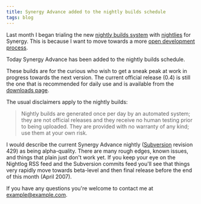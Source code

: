 ```yaml
---
title: Synergy Advance added to the nightly builds schedule
tags: blog
---
```


Last month I began trialing the new [nightly builds system](http://wincent.dev/a/news/archives/2007/03/nightly_builds.php) with [nightlies](http://wincent.dev/a/about/wincent/weblog/nightlog/archives/synergy/) for Synergy. This is because I want to move towards a more [open development process](http://wincent.dev/a/about/wincent/weblog/archives/2007/03/planned_changes.php).

Today Synergy Advance has been added to the nightly builds schedule.

These builds are for the curious who wish to get a sneak peak at work in progress towards the next version. The current official release (0.4) is still the one that is recommended for daily use and is available from the [downloads page](http://wincent.dev/a/products/synergy-advance/download/).

The usual disclaimers apply to the nightly builds:

> Nightly builds are generated once per day by an automated system; they are not official releases and they receive no human testing prior to being uploaded. They are provided with no warranty of any kind; use them at your own risk.

I would describe the current Synergy Advance nightly ([Subversion](http://wincent.dev/wiki/Subversion) revision 429) as being alpha-quality. There are many rough edges, known issues, and things that plain just don't work yet. If you keep your eye on the Nightlog RSS feed and the Subversion commits feed you'll see that things very rapidly move towards beta-level and then final release before the end of this month (April 2007).

If you have any questions you're welcome to contact me at <example@example.com>.
